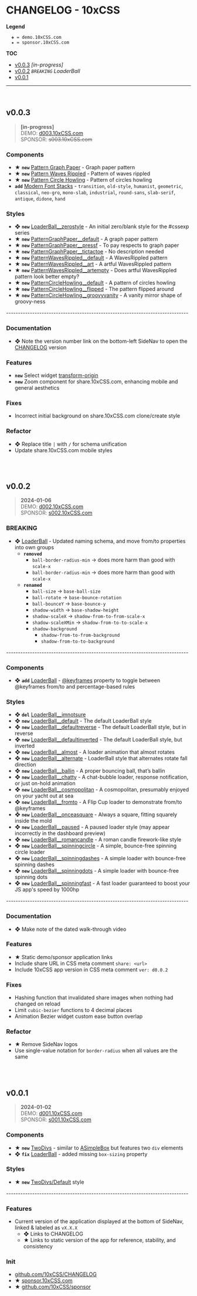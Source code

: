 # CHANGELOG - 10xCSS

__Legend__

```
  ❖ = demo.10xCSS.com
  ★ = sponsor.10xCSS.com
```
<!-- 
  __`new`__ - New component/style
  __`add`__ - Add style/property to existing
  __`fix`__ - Corrections made
  __`del`__ - Style/property removed or deprecated
  __`mod`__ - Modifications or updates to existing
 -->


__TOC__

<!-- MDTOC auto="2" levels="1,2" -->

- [v0.0.3](#v003) _[in-progress]_
- [v0.0.2](#v002) _`BREAKING` LoaderBall_
- [v0.0.1](#v001)

<!-- /MDTOC -->

--- 

<br />



## v0.0.3

> __[in-progress]__ <br/>
> DEMO: [d003.10xCSS.com](https://d003.10xCSS.com) <br/>
> SPONSOR: <s>s003.10xCSS.com</s> <br/>


### Components
- ★ __`new`__ [Pattern Graph Paper](https://sponsor.10xCSS.com/dashboard/presets?cid=PatternGraphPaper) - Graph paper pattern
- ★ __`new`__ [Pattern Waves Rippled](https://sponsor.10xCSS.com/dashboard/view?cid=PatternWavesRippled&uid=PatternWavesRippled__default) - Pattern of waves rippled
- ★ __`new`__ [Pattern Circle Howling](https://sponsor.10xCSS.com/dashboard/view?cid=PatternCircleHowling&uid=PatternCircleHowling__default) - Pattern of circles howling
- __`add`__ [Modern Font Stacks](https://github.com/system-fonts/modern-font-stacks) - `transition`, `old-style`, `humanist`, `geometric`, `classical`, `neo-gro`, `mono-slab`, `industrial`, `round-sans`, `slab-serif`, `antique`, `didone`, `hand`


### Styles
- ❖ __`new`__ [LoaderBall__zerostyle](https://demo.10xCSS.com/dashboard/presets?cid=LoaderBall&uid=LoaderBall__zerostyle) - An initial zero/blank style for the #cssexp series
- ★ __`new`__ [PatternGraphPaper__default](https://sponsor.10xCSS.com/dashboard/view?cid=PatternGraphPaper&uid=PatternGraphPaper__default) - A graph paper pattern
- ★ __`new`__ [PatternGraphPaper__pressf](https://sponsor.10xCSS.com/dashboard/view?cid=PatternGraphPaper&uid=PatternGraphPaper__pressf) - To pay respects to graph paper
- ★ __`new`__ [PatternGraphPaper__tictactoe](https://sponsor.10xCSS.com/dashboard/view?cid=PatternGraphPaper&uid=PatternGraphPaper__tictactoe) - No description needed
- ★ __`new`__ [PatternWavesRippled__default](https://sponsor.10xCSS.com/dashboard/view?cid=PatternWavesRippled&uid=PatternWavesRippled__default) - A WavesRippled pattern
- ★ __`new`__ [PatternWavesRippled__art](https://sponsor.10xCSS.com/dashboard/view?cid=PatternWavesRippled&uid=PatternWavesRippled__art) - A artful WavesRippled pattern
- ★ __`new`__ [PatternWavesRippled__artempty](https://sponsor.10xCSS.com/dashboard/view?cid=PatternWavesRippled&uid=PatternWavesRippled__artempty) - Does artful WavesRippled pattern look better empty?
- ★ __`new`__ [PatternCircleHowling__default](https://sponsor.10xCSS.com/dashboard/view?cid=PatternCircleHowling&uid=PatternCircleHowling__default) - A pattern of circles howling
- ★ __`new`__ [PatternCircleHowling__flipped](https://sponsor.10xCSS.com/dashboard/view?cid=PatternCircleHowling&uid=PatternCircleHowling__flipped) - The pattern flipped around
- ★ __`new`__ [PatternCircleHowling__groovyvanity](https://sponsor.10xCSS.com/dashboard/view?cid=PatternCircleHowling&uid=PatternCircleHowling__groovyvanity) - A vanity mirror shape of groovy-ness


_-----------------------------------------------------------------------------_

### Documentation
- ❖ Note the version number link on the bottom-left SideNav to open the [CHANGELOG](https://github.com/10xCSS/CHANGELOG) version

### Features
- __`new`__ Select widget [transform-origin](https://developer.mozilla.org/en-US/docs/Web/CSS/transform-origin)
- __`new`__ Zoom component for share.10xCSS.com, enhancing mobile and general aesthetics

### Fixes
- Incorrect initial background on share.10xCSS.com clone/create style

### Refactor
- ❖ Replace title ` | ` with ` / ` for schema unification
- Update share.10xCSS.com mobile styles


<br />
<br />


## v0.0.2

> __2024-01-06__ <br/>
> DEMO: [d002.10xCSS.com](https://d002.10xCSS.com) <br/>
> SPONSOR: [s002.10xCSS.com](https://s002.10xCSS.com)


### BREAKING
- ❖ [LoaderBall](https://demo.10xCSS.com/dashboard/presets?cid=LoaderBall) - Updated naming schema, and  move from/to properties into own groups 
  + __`removed`__
    - `ball-border-radius-min` → does more harm than good with `scale-x`
    - `ball-border-radius-min` → does more harm than good with `scale-x`
  + __`renamed`__
    - `ball-size` → `base-ball-size`
    - `ball-rotate` → `base-bounce-rotation`
    - `ball-bounceY` → `base-bounce-y`
    - `shadow-width` → `base-shadow-height`
    - `shadow-scaleX` → `shadow-from-to-from-scale-x`
    - `shadow-scaleXMin` → `shadow-from-to-to-scale-x`
    - `shadow-background`
      + `shadow-from-to-from-background`
      + `shadow-from-to-to-background`

_-----------------------------------------------------------------------------_

### Components
- ❖ __`add`__ [LoaderBall](https://demo.10xCSS.com/dashboard/presets?cid=LoaderBall) - [@keyframes](https://developer.mozilla.org/en-US/docs/Web/CSS/@keyframes) property to toggle between @keyframes from/to and percentage-based rules

### Styles
- ❖ __`del`__ [LoaderBall__imnotsure](https://d001.10xCSS.com/dashboard/presets?cid=LoaderBall&uid=LoaderBall__imnotsure)
- ❖ __`new`__ [LoaderBall__default](https://demo.10xCSS.com/dashboard/presets?cid=LoaderBall&uid=LoaderBall__default) - The default LoaderBall style
- ❖ __`new`__ [LoaderBall__defaultreverse](https://demo.10xCSS.com/dashboard/presets?cid=LoaderBall&uid=LoaderBall__defaultreverse) - The default LoaderBall style, but in reverse
- ❖ __`new`__ [LoaderBall__defaultinverted](https://demo.10xCSS.com/dashboard/presets?cid=LoaderBall&uid=LoaderBall__defaultinverted) - The default LoaderBall style, but inverted
- ❖ __`new`__ [LoaderBall__almost](https://demo.10xCSS.com/dashboard/presets?cid=LoaderBall&uid=LoaderBall__almost) - A loader animation that almost rotates
- ❖ __`new`__ [LoaderBall__alternate](https://demo.10xCSS.com/dashboard/presets?cid=LoaderBall&uid=LoaderBall__alternate) - LoaderBall style that alternates rotate fall direction
- ❖ __`new`__ [LoaderBall__ballin](https://demo.10xCSS.com/dashboard/presets?cid=LoaderBall&uid=LoaderBall__ballin) - A proper bouncing ball, that’s ballin
- ❖ __`new`__ [LoaderBall__chatty](https://demo.10xCSS.com/dashboard/presets?cid=LoaderBall&uid=LoaderBall__chatty) - A chat-bubble loader, response notification, or just on-hold animation
- ❖ __`new`__ [LoaderBall__cosmopolitan](https://demo.10xCSS.com/dashboard/presets?cid=LoaderBall&uid=LoaderBall__cosmopolitan) - A cosmopolitan, presumably enjoyed on your yacht out at sea
- ❖ __`new`__ [LoaderBall__fromto](https://demo.10xCSS.com/dashboard/presets?cid=LoaderBall&uid=LoaderBall__fromto) - A Flip Cup loader to demonstrate from/to @keyframes
- ❖ __`new`__ [LoaderBall__onceasquare](https://demo.10xCSS.com/dashboard/presets?cid=LoaderBall&uid=LoaderBall__onceasquare) - Always a square, fitting squarely inside the mold
- ❖ __`new`__ [LoaderBall__paused](https://demo.10xCSS.com/dashboard/presets?cid=LoaderBall&uid=LoaderBall__paused) - A paused loader style (may appear incorrectly in the dashboard preview)
- ❖ __`new`__ [LoaderBall__romancandle](https://demo.10xCSS.com/dashboard/presets?cid=LoaderBall&uid=LoaderBall__romancandle) - A roman candle firework-like style
- ❖ __`new`__ [LoaderBall__spinningcircle](https://demo.10xCSS.com/dashboard/presets?cid=LoaderBall&uid=LoaderBall__spinningcircle) - A simple, bounce-free spinning circle loader
- ❖ __`new`__ [LoaderBall__spinningdashes](https://demo.10xCSS.com/dashboard/presets?cid=LoaderBall&uid=LoaderBall__spinningdashes) - A simple loader with bounce-free spinning dashes
- ❖ __`new`__ [LoaderBall__spinningdots](https://demo.10xCSS.com/dashboard/presets?cid=LoaderBall&uid=LoaderBall__spinningdots) - A simple loader with bounce-free spinning dots
- ❖ __`new`__ [LoaderBall__spinningfast](https://demo.10xCSS.com/dashboard/presets?cid=LoaderBall&uid=LoaderBall__spinningfast) - A fast loader guaranteed to boost your JS app's speed by 1000hp


_-----------------------------------------------------------------------------_

### Documentation
- ❖ Make note of the dated walk-through video

### Features
- ★ Static demo/sponsor application links
- Include share URL in CSS meta comment `share: <url>`
- Include 10xCSS app version in CSS meta comment `ver: d0.0.2`

### Fixes
- Hashing function that invalidated share images when nothing had changed on reload
- Limit `cubic-bezier` functions to 4 decimal places
- Animation Bezier widget custom ease button overlap

### Refactor
- ★ Remove SideNav logos
- Use single-value notation for `border-radius` when all values are the same

<br />
<br />


## v0.0.1

> __2024-01-02__ <br/>
> DEMO: [d001.10xCSS.com](https://d001.10xCSS.com) <br/>
> SPONSOR: [s001.10xCSS.com](https://s001.10xCSS.com)


### Components
- ★ __`new`__ [TwoDivs](https://sponsor.10xCSS.com/dashboard/presets?cid=TwoDivs) - similar to [ASimpleBox](https://demo.10xCSS.com/dashboard/presets?cid=ASimpleBox) but features two `div` elements
- ❖ __`fix`__ [LoaderBall](https://demo.10xCSS.com/dashboard/presets?cid=LoaderBall) - added missing `box-sizing` property

### Styles
- ★ __`new`__ [TwoDivs/Default](https://sponsor.10xCSS.com/dashboard/presets?cid=TwoDivs&uid=TwoDivs__default) style


_-----------------------------------------------------------------------------_


### Features
- Current version of the application displayed at the bottom of SideNav, linked & labeled as `vX.X.X`
  + ❖ Links to CHANGELOG 
  + ★ Links to static version of the app for reference, stability, and consistency

### Init
  - [github.com/10xCSS/CHANGELOG](https://github.com/10xCSS/CHANGELOG)
  - ★ [sponsor.10xCSS.com](https://sponsor.10xCSS.com)
  - ★ [github.com/10xCSS/sponsor](https://github.com/10xCSS/sponsor)


